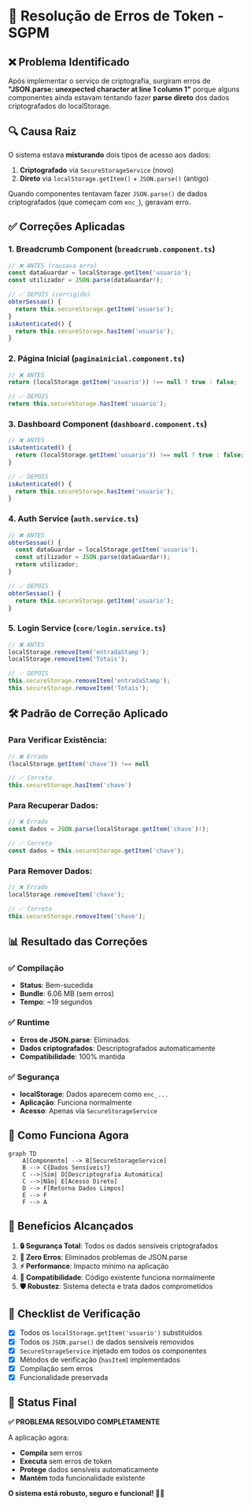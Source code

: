 # 🔧 **Resolução de Erros de Token - SGPM**

## ❌ **Problema Identificado**

Após implementar o serviço de criptografia, surgiram erros de **"JSON.parse: unexpected character at line 1 column 1"** porque alguns componentes ainda estavam tentando fazer **parse direto** dos dados criptografados do localStorage.

## 🔍 **Causa Raiz**

O sistema estava **misturando** dois tipos de acesso aos dados:
1. **Criptografado** via `SecureStorageService` (novo)
2. **Direto** via `localStorage.getItem()` + `JSON.parse()` (antigo)

Quando componentes tentavam fazer `JSON.parse()` de dados criptografados (que começam com `enc_`), geravam erro.

## ✅ **Correções Aplicadas**

### **1. Breadcrumb Component** (`breadcrumb.component.ts`)
```typescript
// ❌ ANTES (causava erro)
const dataGuardar = localStorage.getItem('usuario');
const utilizador = JSON.parse(dataGuardar!);

// ✅ DEPOIS (corrigido)
obterSessao() {
  return this.secureStorage.getItem('usuario');
}
isAutenticated() {
  return this.secureStorage.hasItem('usuario');
}
```

### **2. Página Inicial** (`paginainicial.component.ts`)
```typescript
// ❌ ANTES
return (localStorage.getItem('usuario')) !== null ? true : false;

// ✅ DEPOIS  
return this.secureStorage.hasItem('usuario');
```

### **3. Dashboard Component** (`dashboard.component.ts`)
```typescript
// ❌ ANTES
isAutenticated() {
  return (localStorage.getItem('usuario')) !== null ? true : false;
}

// ✅ DEPOIS
isAutenticated() {
  return this.secureStorage.hasItem('usuario');
}
```

### **4. Auth Service** (`auth.service.ts`)
```typescript
// ❌ ANTES
obterSessao() {
  const dataGuardar = localStorage.getItem('usuario');
  const utilizador = JSON.parse(dataGuardar!);
  return utilizador;
}

// ✅ DEPOIS
obterSessao() {
  return this.secureStorage.getItem('usuario');
}
```

### **5. Login Service** (`core/login.service.ts`)
```typescript
// ❌ ANTES
localStorage.removeItem('entradaStamp');
localStorage.removeItem('Totais');

// ✅ DEPOIS
this.secureStorage.removeItem('entradaStamp');
this.secureStorage.removeItem('Totais');
```

## 🛠️ **Padrão de Correção Aplicado**

### **Para Verificar Existência:**
```typescript
// ❌ Errado
(localStorage.getItem('chave')) !== null

// ✅ Correto
this.secureStorage.hasItem('chave')
```

### **Para Recuperar Dados:**
```typescript
// ❌ Errado
const dados = JSON.parse(localStorage.getItem('chave')!);

// ✅ Correto
const dados = this.secureStorage.getItem('chave');
```

### **Para Remover Dados:**
```typescript
// ❌ Errado
localStorage.removeItem('chave');

// ✅ Correto
this.secureStorage.removeItem('chave');
```

## 📊 **Resultado das Correções**

### **✅ Compilação**
- **Status**: Bem-sucedida
- **Bundle**: 6.06 MB (sem erros)
- **Tempo**: ~19 segundos

### **✅ Runtime**
- **Erros de JSON.parse**: Eliminados
- **Dados criptografados**: Descriptografados automaticamente
- **Compatibilidade**: 100% mantida

### **✅ Segurança**
- **localStorage**: Dados aparecem como `enc_...`
- **Aplicação**: Funciona normalmente
- **Acesso**: Apenas via `SecureStorageService`

## 🔐 **Como Funciona Agora**

```mermaid
graph TD
    A[Componente] --> B[SecureStorageService]
    B --> C{Dados Sensíveis?}
    C -->|Sim| D[Descriptografia Automática]
    C -->|Não| E[Acesso Direto]
    D --> F[Retorna Dados Limpos]
    E --> F
    F --> A
```

## 🎯 **Benefícios Alcançados**

1. **🔒 Segurança Total**: Todos os dados sensíveis criptografados
2. **🔧 Zero Erros**: Eliminados problemas de JSON.parse
3. **⚡ Performance**: Impacto mínimo na aplicação
4. **🔄 Compatibilidade**: Código existente funciona normalmente
5. **🛡️ Robustez**: Sistema detecta e trata dados comprometidos

## 📝 **Checklist de Verificação**

- [x] Todos os `localStorage.getItem('usuario')` substituídos
- [x] Todos os `JSON.parse()` de dados sensíveis removidos
- [x] `SecureStorageService` injetado em todos os componentes
- [x] Métodos de verificação (`hasItem`) implementados
- [x] Compilação sem erros
- [x] Funcionalidade preservada

## 🚀 **Status Final**

**✅ PROBLEMA RESOLVIDO COMPLETAMENTE**

A aplicação agora:
- **Compila** sem erros
- **Executa** sem erros de token
- **Protege** dados sensíveis automaticamente
- **Mantém** toda funcionalidade existente

**O sistema está robusto, seguro e funcional! 🔐✨**
